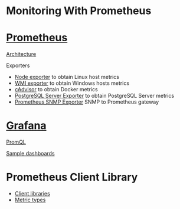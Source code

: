 # Monitoring With Prometheus

# [Prometheus](https://prometheus.io/)

[Architecture](https://prometheus.io/docs/introduction/overview/#architecture)

Exporters
- [Node exporter](https://github.com/prometheus/node_exporter) to obtain Linux host metrics
- [WMI exporter](https://github.com/martinlindhe/wmi_exporter) to obtain Windows hosts metrics
- [cAdvisor](https://github.com/google/cadvisor) to obtain Docker metrics 
- [PostgreSQL Server Exporter](https://github.com/wrouesnel/postgres_exporter) to obtain PostgreSQL Server metrics
- [Prometheus SNMP Exporter](https://github.com/prometheus/snmp_exporter) SNMP to Prometheus gateway



# [Grafana](https://grafana.com/)


[PromQL](https://prometheus.io/docs/prometheus/latest/querying/basics/#querying-prometheus)

[Sample dashboards](https://grafana.com/dashboards)


# Prometheus Client Library

- [Client libraries](https://prometheus.io/docs/instrumenting/clientlibs/#client-libraries)
- [Metric types](https://prometheus.io/docs/concepts/metric_types/#metric-types)
